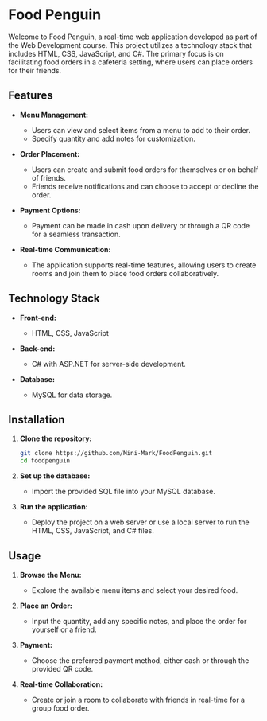 # Food Penguin

Welcome to Food Penguin, a real-time web application developed as part of the Web Development course. This project utilizes a technology stack that includes HTML, CSS, JavaScript, and C#. The primary focus is on facilitating food orders in a cafeteria setting, where users can place orders for their friends.

## Features

- **Menu Management:**
  - Users can view and select items from a menu to add to their order.
  - Specify quantity and add notes for customization.

- **Order Placement:**
  - Users can create and submit food orders for themselves or on behalf of friends.
  - Friends receive notifications and can choose to accept or decline the order.

- **Payment Options:**
  - Payment can be made in cash upon delivery or through a QR code for a seamless transaction.

- **Real-time Communication:**
  - The application supports real-time features, allowing users to create rooms and join them to place food orders collaboratively.

## Technology Stack

- **Front-end:**
  - HTML, CSS, JavaScript
  
- **Back-end:**
  - C# with ASP.NET for server-side development.

- **Database:**
  - MySQL for data storage.

## Installation

1. **Clone the repository:**
    ```bash
    git clone https://github.com/Mini-Mark/FoodPenguin.git
    cd foodpenguin
    ```

2. **Set up the database:**
    - Import the provided SQL file into your MySQL database.

3. **Run the application:**
    - Deploy the project on a web server or use a local server to run the HTML, CSS, JavaScript, and C# files.

## Usage

1. **Browse the Menu:**
    - Explore the available menu items and select your desired food.

2. **Place an Order:**
    - Input the quantity, add any specific notes, and place the order for yourself or a friend.

3. **Payment:**
    - Choose the preferred payment method, either cash or through the provided QR code.

4. **Real-time Collaboration:**
    - Create or join a room to collaborate with friends in real-time for a group food order.
